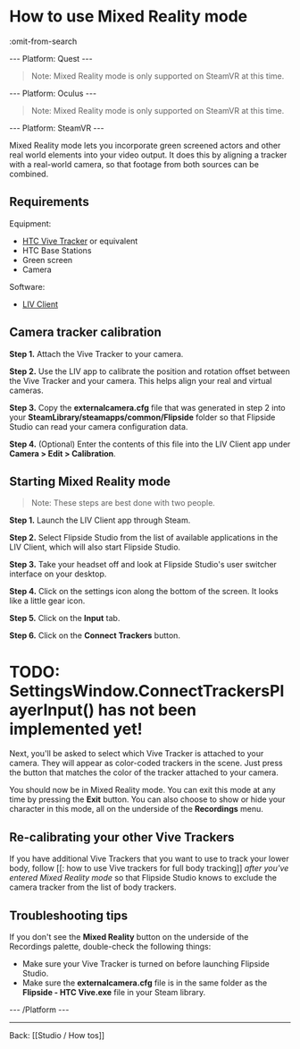 # How to use Mixed Reality mode

:omit-from-search

--- Platform: Quest ---

> Note: Mixed Reality mode is only supported on SteamVR at this time.

--- Platform: Oculus ---

> Note: Mixed Reality mode is only supported on SteamVR at this time.

--- Platform: SteamVR ---

Mixed Reality mode lets you incorporate green screened actors and other real world elements into your video output. It does this by aligning a tracker with a real-world camera, so that footage from both sources can be combined.

## Requirements

Equipment:

* [HTC Vive Tracker](https://www.vive.com/us/vive-tracker) or equivalent
* HTC Base Stations
* Green screen
* Camera

Software:

* [LIV Client](http://store.steampowered.com/app/755540/LIV/)

## Camera tracker calibration

**Step 1.** Attach the Vive Tracker to your camera.

**Step 2.** Use the LIV app to calibrate the position and rotation offset between the Vive Tracker and your camera. This helps align your real and virtual cameras.

**Step 3.** Copy the **externalcamera.cfg** file that was generated in step 2 into your **SteamLibrary/steamapps/common/Flipside** folder so that Flipside Studio can read your camera configuration data.

**Step 4.** (Optional) Enter the contents of this file into the LIV Client app under **Camera > Edit > Calibration**.

## Starting Mixed Reality mode

> Note: These steps are best done with two people.

**Step 1.** Launch the LIV Client app through Steam.

**Step 2.** Select Flipside Studio from the list of available applications in the LIV Client, which will also start Flipside Studio.

**Step 3.** Take your headset off and look at Flipside Studio's user switcher interface on your desktop.

**Step 4.** Click on the settings icon along the bottom of the screen. It looks like a little gear icon.

**Step 5.** Click on the **Input** tab.

**Step 6.** Click on the **Connect Trackers** button.

# TODO: SettingsWindow.ConnectTrackersPlayerInput() has not been implemented yet!

Next, you'll be asked to select which Vive Tracker is attached to your camera. They will appear as color-coded trackers in the scene. Just press the button that matches the color of the tracker attached to your camera.

You should now be in Mixed Reality mode. You can exit this mode at any time by pressing the **Exit** button. You can also choose to show or hide your character in this mode, all on the underside of the **Recordings** menu.

## Re-calibrating your other Vive Trackers

If you have additional Vive Trackers that you want to use to track your lower body, follow [[: how to use Vive trackers for full body tracking]] _after you've entered Mixed Reality mode_ so that Flipside Studio knows to exclude the camera tracker from the list of body trackers.

## Troubleshooting tips

If you don't see the **Mixed Reality** button on the underside of the Recordings palette, double-check the following things:

- Make sure your Vive Tracker is turned on before launching Flipside Studio.
- Make sure the **externalcamera.cfg** file is in the same folder as the **Flipside - HTC Vive.exe** file in your Steam library.

--- /Platform ---

---

Back: [[Studio / How tos]]
